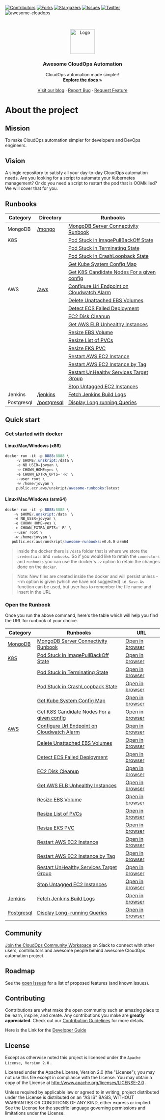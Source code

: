 [![Contributors][contributors-shield]][contributors-url]
[![Forks][forks-shield]][forks-url]
[![Stargazers][stars-shield]][stars-url]
[![Issues][issues-shield]][issues-url]
[![Twitter][twitter-shield]][twitter-url]
![awesome-cloudops][awesome-shield]

<br />
<p align="center">
  <a href="https://github.com/unskript/Awesome-CloudOps-Automation">
    <img src="https://unskript.com/assets/favicon.png" alt="Logo" width="80" height="80">
  </a>
<p align="center">
  <h3 align="center">Awesome CloudOps Automation</h3>
  <p align="center">
    CloudOps automation made simpler!
    <br />
    <a href="https://unskript.gitbook.io/unskript-product-documentation/open-source"><strong>Explore the docs »</strong></a>
    <br />
    <br />
    <a href="https://medium.com/unskript">Visit our blog</a>
    ·
    <a href="https://github.com/unskript/Awesome-CloudOps-Automation/issues/new?assignees=&labels=&template=bug_report.md&title=">Report Bug</a>
    ·
    <a href="https://github.com/unskript/Awesome-CloudOps-Automation/issues/new?assignees=&labels=&template=feature_request.md&title=">Request Feature</a>
  </p>
</p>



# About the project

## Mission
To make CloudOps automation simpler for developers and DevOps engineers. 

## Vision 
A single repository to satisfy all your day-to-day CloudOps automation needs. Are you looking for a script to automate your Kubernetes management? Or do you need a script to restart the pod that is OOMkilled? We will cover that for you. 

## Runbooks
| **Category**                                                                                               | **Directory**                                                                                              | **Runbooks**                                                                                                                                                                 |
| ------------------------------------------------------------------------------------------------------ | ------------------------------------------------------------------------------------------------------ | ------------------------------------------------------------------------------------------------------------------------------------------------------------------------ |
| MongoDB        | [/mongo](https://github.com/unskript/Awesome-CloudOps-Automation/blob/master/Mongo/README.md)        | [MongoDB Server Connectivity Runbook](https://github.com/unskript/Awesome-CloudOps-Automation/blob/master/Mongo/MongoDB_Server_Connectivity.ipynb)                       |
| K8S     |                                                                                                        | [Pod Stuck in ImagePullBackOff State](https://github.com/unskript/Awesome-CloudOps-Automation/blob/master/Kubernetes/K8S_Pod_Stuck_In_ImagePullBackOff_State.ipynb)      |
|                                                                                                        |                                                                                                        | [Pod Stuck in Terminating State](https://github.com/unskript/Awesome-CloudOps-Automation/blob/master/Kubernetes/K8S_Pod_Stuck_In_Terminating_State.ipynb)                |
|                                                                                                        |                                                                                                        | [Pod Stuck in CrashLoopback State](https://github.com/unskript/Awesome-CloudOps-Automation/blob/master/Kubernetes/K8S_Pod_Stuck_In_CrashLoopBack_State.ipynb)            |
|                                                                                                        |                                                                                                        | [Get Kube System Config Map](https://github.com/unskript/Awesome-CloudOps-Automation/blob/master/Kubernetes/Get-Kube-System-Config-Map.ipynb)                            |
|                                                                                                        |                                                                                                        | [Get K8S Candidate Nodes For a given config](https://github.com/unskript/Awesome-CloudOps-Automation/blob/master/Kubernetes/K8S-Get-Candidate-Nodes-Given-Config.ipynb)  |
| AWS               | [/aws](https://github.com/unskript/Awesome-CloudOps-Automation/blob/master/AWS/README.md)            | [Configure Url Endpoint on Cloudwatch Alarm](https://github.com/unskript/Awesome-CloudOps-Automation/blob/master/AWS/Configure-url-endpoint-on-a-cloudwatch-alarm.ipynb) |
|                                                                                                        |                                                                                                        | [Delete Unattached EBS Volumes](https://github.com/unskript/Awesome-CloudOps-Automation/blob/master/AWS/Delete_Unattached_EBS_Volume.ipynb)                              |
|                                                                                                        |                                                                                                        | [Detect ECS Failed Deployment](https://github.com/unskript/Awesome-CloudOps-Automation/blob/master/AWS/Detect-ECS-failed-deployment.ipynb)                               |
|                                                                                                        |                                                                                                        | [EC2 Disk Cleanup](https://github.com/unskript/Awesome-CloudOps-Automation/blob/master/AWS/EC2-Disk-Cleanup.ipynb)                                                       |
|                                                                                                        |                                                                                                        | [Get AWS ELB Unhealthy Instances](https://github.com/unskript/Awesome-CloudOps-Automation/blob/master/AWS/Get-Aws-Elb-Unhealthy-Instances.ipynb)                         |
|                                                                                                        |                                                                                                        | [Resize EBS Volume](https://github.com/unskript/Awesome-CloudOps-Automation/blob/master/AWS/Resize-EBS-Volume.ipynb)                                                     |
|                                                                                                        |                                                                                                        | [Resize List of PVCs](https://github.com/unskript/Awesome-CloudOps-Automation/blob/master/AWS/Resize-List-Of-Pvcs.ipynb)                                                 |
|                                                                                                        |                                                                                                        | [Resize EKS PVC](https://github.com/unskript/Awesome-CloudOps-Automation/blob/master/AWS/Resize_PVC.ipynb)                                                               |
|                                                                                                        |                                                                                                        | [Restart AWS EC2 Instance](https://github.com/unskript/Awesome-CloudOps-Automation/blob/master/AWS/Restart_AWS_EC2_Instances.ipynb)                                      |
|                                                                                                        |                                                                                                        | [Restart AWS EC2 Instance by Tag](https://github.com/unskript/Awesome-CloudOps-Automation/blob/master/AWS/Restart-Aws-Instance-given-Tag.ipynb)                          |
|                                                                                                        |                                                                                                        | [Restart UnHealthy Services Target Group](https://github.com/unskript/Awesome-CloudOps-Automation/blob/master/AWS/Restart-Unhealthy-Services-Target-Group.ipynb)         |
|                                                                                                        |                                                                                                        | [Stop Untagged EC2 Instances](https://github.com/unskript/Awesome-CloudOps-Automation/blob/master/AWS/Stop_Untagged_EC2_Instances.ipynb)                                 |
| Jenkins     | [/jenkins](https://github.com/unskript/Awesome-CloudOps-Automation/blob/master/jenkins/README.md)    | [Fetch Jenkins Build Logs](https://github.com/unskript/Awesome-CloudOps-Automation/blob/master/Jenkins/Fetch-Jenkins-Build-Logs.ipynb)                                   |
| Postgresql | [/postgresql](https://github.com/unskript/Awesome-CloudOps-Automation/blob/master/postgresql/README.md) | [Display Long running Queries](https://github.com/unskript/Awesome-CloudOps-Automation/blob/master/Postgresql/Display-postgresql-long-running.ipynb)                     |                                                                                                                                                                                                              
## Quick start

### Get started with docker
#### Linux/Mac/Windows (x86)

```s
docker run -it -p 8888:8888 \
     -v $HOME/.unskript:/data \
     -e NB_USER=jovyan \
     -e CHOWN_HOME=yes \
     -e CHOWN_EXTRA_OPTS='-R' \
     --user root \
     -w /home/jovyan \ 
     public.ecr.aws/unskript/awesome-runbooks:latest
```

#### Linux/Mac/Windows (arm64)
```s
docker run -it -p 8888:8888 \
    -v $HOME/.unskript:/data  \
    -e NB_USER=jovyan \
    -e CHOWN_HOME=yes \
    -e CHOWN_EXTRA_OPTS='-R' \
    --user root \
    -w /home/jovyan \
   public.ecr.aws/unskript/awesome-runbooks:v0.6.0-arm64
```

> Inside the docker there is `/data` folder that is where we store the `credentials` and `runbooks`. So if you would like to retain the `connectors` and `runbooks` you can use the docker's `-v` option to retain the changes done on the `docker`.

> Note: New files are created inside the docker and will persist unless --rm option is given (which we have not suggested) i.e. `Save-As` function can be used, but user has to remember the file name and insert in the URL

### Open the Runbook
Once you run the above command, here's the table which will help you find the URL for runbook of your choice. 

| **Category**                                                                                               | **Runbooks**                                                                                                                                                                 | **URL**                                                                                                    |
| ------------------------------------------------------------------------------------------------------ | ------------------------------------------------------------------------------------------------------------------------------------------------------------------------ | ------------------------------------------------------------------------------------------------------ |
| [MongoDB](https://github.com/unskript/Awesome-CloudOps-Automation/blob/master/Mongo/README.md)         | [MongoDB Server Connectivity Runbook](https://github.com/unskript/Awesome-CloudOps-Automation/blob/master/Mongo/MongoDB_Server_Connectivity.ipynb)                       | [Open in browser](http://127.0.0.1:8888/lab/tree/MongoDB\_Server\_Connectivity.ipynb)                |
| [K8S](https://github.com/unskript/Awesome-CloudOps-Automation/blob/master/Kubernetes/README.md)        | [Pod Stuck in ImagePullBackOff State](https://github.com/unskript/Awesome-CloudOps-Automation/blob/master/Kubernetes/K8S_Pod_Stuck_In_ImagePullBackOff_State.ipynb)      | [Open in browser](http://127.0.0.1:8888/lab/tree/K8S\_Pod\_Stuck\_In\_ImagePullBackOff\_State.ipynb) |
|                                                                                                        | [Pod Stuck in Terminating State](https://github.com/unskript/Awesome-CloudOps-Automation/blob/master/Kubernetes/K8S_Pod_Stuck_In_Terminating_State.ipynb)                | [Open in browser](http://127.0.0.1:8888/lab/tree/K8S\_Pod\_Stuck\_In\_Terminating\_State.ipynb)      |
|                                                                                                        | [Pod Stuck in CrashLoopback State](https://github.com/unskript/Awesome-CloudOps-Automation/blob/master/Kubernetes/K8S_Pod_Stuck_In_CrashLoopBack_State.ipynb)            | [Open in browser](http://127.0.0.1:8888/lab/tree/K8S\_Pod\_Stuck\_In\_CrashLoopBack\_State.ipynb)    |
|                                                                                                        | [Get Kube System Config Map](https://github.com/unskript/Awesome-CloudOps-Automation/blob/master/Kubernetes/Get-Kube-System-Config-Map.ipynb)                            | [Open in browser](http://127.0.0.1:8888/lab/tree/get-kube-system-config-map.ipynb)                   |
|                                                                                                        | [Get K8S Candidate Nodes For a given config](https://github.com/unskript/Awesome-CloudOps-Automation/blob/master/Kubernetes/K8S-Get-Candidate-Nodes-Given-Config.ipynb)  | [Open in browser](http://127.0.0.1:8888/lab/tree/k8s-get-candidate-nodes-given-config.ipynb)         |
| [AWS](https://github.com/unskript/Awesome-CloudOps-Automation/blob/master/AWS/README.md)               | [Configure Url Endpoint on Cloudwatch Alarm](https://github.com/unskript/Awesome-CloudOps-Automation/blob/master/AWS/Configure-url-endpoint-on-a-cloudwatch-alarm.ipynb) | [Open in browser](http://127.0.0.1:8888/lab/tree/Configure-url-endpoint-on-a-cloudwatch-alarm.ipynb) |
|                                                                                                        | [Delete Unattached EBS Volumes](https://github.com/unskript/Awesome-CloudOps-Automation/blob/master/AWS/Delete_Unattached_EBS_Volume.ipynb)                              | [Open in browser](http://127.0.0.1:8888/lab/tree/Delete\_Unattached\_EBS\_Volume.ipynb)              |
|                                                                                                        | [Detect ECS Failed Deployment](https://github.com/unskript/Awesome-CloudOps-Automation/blob/master/AWS/Detect-ECS-failed-deployment.ipynb)                               | [Open in browser](http://127.0.0.1:8888/lab/tree/Detect-ECS-failed-deployment.ipynb)                 |
|                                                                                                        | [EC2 Disk Cleanup](https://github.com/unskript/Awesome-CloudOps-Automation/blob/master/AWS/EC2-Disk-Cleanup.ipynb)                                                       | [Open in browser](http://127.0.0.1:8888/lab/tree/ec2-disk-cleanup.ipynb)                             |
|                                                                                                        | [Get AWS ELB Unhealthy Instances](https://github.com/unskript/Awesome-CloudOps-Automation/blob/master/AWS/Get-Aws-Elb-Unhealthy-Instances.ipynb)                         | [Open in browser](http://127.0.0.1:8888/lab/tree/get-aws-elb-unhealthy-instances.ipynb)              |
|                                                                                                        | [Resize EBS Volume](https://github.com/unskript/Awesome-CloudOps-Automation/blob/master/AWS/Resize-EBS-Volume.ipynb)                                                     | [Open in browser](http://127.0.0.1:8888/lab/tree/resize-ebs-volume.ipynb)                            |
|                                                                                                        | [Resize List of PVCs](https://github.com/unskript/Awesome-CloudOps-Automation/blob/master/AWS/Resize-List-Of-Pvcs.ipynb)                                                 | [Open in browser](http://127.0.0.1:8888/lab/tree/Resize-List-Of-Pvcs.ipynb)                          |
|                                                                                                        | [Resize EKS PVC](https://github.com/unskript/Awesome-CloudOps-Automation/blob/master/AWS/Resize_PVC.ipynb)                                                               | [Open in browser](http://127.0.0.1:8888/lab/tree/resize\_pvc.ipynb)                                  |
|                                                                                                        | [Restart AWS EC2 Instance](https://github.com/unskript/Awesome-CloudOps-Automation/blob/master/AWS/Restart_AWS_EC2_Instances.ipynb)                                      | [Open in browser](http://127.0.0.1:8888/lab/tree/Restart\_AWS\_EC2\_Instances.ipynb)                 |
|                                                                                                        | [Restart AWS EC2 Instance by Tag](https://github.com/unskript/Awesome-CloudOps-Automation/blob/master/AWS/Restart-Aws-Instance-given-Tag.ipynb)                          | [Open in browser](http://127.0.0.1:8888/lab/tree/restart-aws-instance-given-tag.ipynb)               |
|                                                                                                        | [Restart UnHealthy Services Target Group](https://github.com/unskript/Awesome-CloudOps-Automation/blob/master/AWS/Restart-Unhealthy-Services-Target-Group.ipynb)         | [Open in browser](http://127.0.0.1:8888/lab/tree/restart-unhealthy-services-target-group.ipynb)      |
|                                                                                                        | [Stop Untagged EC2 Instances](https://github.com/unskript/Awesome-CloudOps-Automation/blob/master/AWS/Stop_Untagged_EC2_Instances.ipynb)                                 | [Open in browser](http://127.0.0.1:8888/lab/tree/Stop\_Untagged\_EC2\_Instances.ipynb)               |
| [Jenkins](https://github.com/unskript/Awesome-CloudOps-Automation/blob/master/Jenkins/README.md)       | [Fetch Jenkins Build Logs](https://github.com/unskript/Awesome-CloudOps-Automation/blob/master/Jenkins/Fetch-Jenkins-Build-Logs.ipynb)                                   | [Open in browser](http://127.0.0.1:8888/lab/tree/fetch-jenkins-build-logs.ipynb)                     |
| [Postgresql](https://github.com/unskript/Awesome-CloudOps-Automation/blob/master/Postgresql/README.md) | [Display Long-running Queries](https://github.com/unskript/Awesome-CloudOps-Automation/blob/master/Postgresql/Display-postgresql-long-running.ipynb)                     | [Open in browser](http://127.0.0.1:8888/lab/tree/Display-postgresql-long-running.ipynb)              |

## Community
[Join the CloudOps Community Workspace](https://join.slack.com/t/cloud-ops-community/shared_invite/zt-1fvuobp10-~r_KyK9BxPhGiebOvl3h_w) on Slack to connect with other users, contributors and awesome people behind awesome CloudOps automation project. 

## Roadmap

See the [open issues](https://github.com/unskript/awesome-cloudops-automation/issues) for a list of proposed features (and known issues).

## Contributing

Contributions are what make the open community such an amazing place to be learn, inspire, and create. Any contributions you make are **greatly appreciated**. Check out our [Contribution Guidelines](https://github.com/unskript/Awesome-CloudOps-Automation/blob/master/.github/CONTRIBUTING.md) for more details. 

Here is the Link for the [Developer Guide](https://github.com/unskript/Awesome-CloudOps-Automation/blob/master/.github/DEVELOPERGUIDE.md)

## License
Except as otherwise noted this project is licensed under the `Apache License, Version 2.0` .

Licensed under the Apache License, Version 2.0 (the "License"); you may not use this file except in compliance with the License. You may obtain a copy of the License at http://www.apache.org/licenses/LICENSE-2.0 .

Unless required by applicable law or agreed to in writing, project distributed under the License is distributed on an "AS IS" BASIS, WITHOUT WARRANTIES OR CONDITIONS OF ANY KIND, either express or implied. See the License for the specific language governing permissions and limitations under the License.


[contributors-shield]: https://img.shields.io/github/contributors/unskript/awesome-cloudops-automation.svg?style=for-the-badge
[contributors-url]: https://github.com/unskript/awesome-cloudops-automation/graphs/contributors
[github-actions-shield]: https://img.shields.io/github/workflow/status/unskript/awesome-cloudops-automation/e2e%20test?color=orange&label=e2e-test&logo=github&logoColor=orange&style=for-the-badge
[github-actions-url]: https://github.com/unskript/awesome-cloudops-automation/actions/workflows/docker-tests.yml
[forks-shield]: https://img.shields.io/github/forks/unskript/awesome-cloudops-automation.svg?style=for-the-badge
[forks-url]: https://github.com/unskript/awesome-cloudops-automation/network/members
[stars-shield]: https://img.shields.io/github/stars/unskript/awesome-cloudops-automation.svg?style=for-the-badge
[stars-url]: https://github.com/unskript/awesome-cloudops-automation/stargazers
[issues-shield]: https://img.shields.io/github/issues/unskript/awesome-cloudops-automation.svg?style=for-the-badge
[issues-url]: https://github.com/unskript/awesome-cloudops-automation/issues
[twitter-shield]: https://img.shields.io/badge/-Twitter-black.svg?style=for-the-badge&logo=twitter&colorB=555
[twitter-url]: https://twitter.com/unskript
[awesome-shield]: https://img.shields.io/badge/awesome-cloudops-orange?style=for-the-badge&logo=bookstack 


